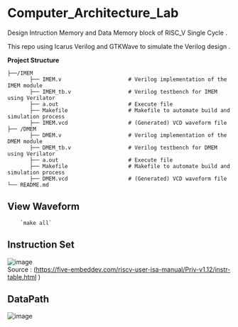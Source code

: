   # Computer_Architecture_Lab

Design Intruction Memory and Data Memory block of RISC_V Single Cycle .

This repo using Icarus Verilog and GTKWave to simulate the Verilog design .

  **Project Structure**
 ```/RISCV_Single_Cycle
├──/IMEM
        ├── IMEM.v                     # Verilog implementation of the IMEM module
        ├── IMEM_tb.v                  # Verilog testbench for IMEM using Verilator
        ├── a.out                      # Execute file
        ├── Makefile                   # Makefile to automate build and simulation process
        ├── IMEM.vcd                   # (Generated) VCD waveform file
├── /DMEM
        ├── DMEM.v                     # Verilog implementation of the DMEM module
        ├── DMEM_tb.v                  # Verilog testbench for DMEM using Verilator
        ├── a.out                      # Execute file
        ├── Makefile                   # Makefile to automate build and simulation process
        ├── DMEM.vcd                   # (Generated) VCD waveform file
└── README.md
```

  ## View Waveform ##
        `make all`
 ## Instruction Set ##
   ![image](https://github.com/user-attachments/assets/8618a86c-a70c-4ef1-8984-68b8e973a6cd) \
   Source : (https://five-embeddev.com/riscv-user-isa-manual/Priv-v1.12/instr-table.html )


  ## DataPath ##
  ![image](https://github.com/user-attachments/assets/c50c9c13-ff4e-4365-94fc-7e6216ceea13)

  
